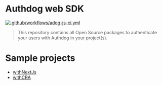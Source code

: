 # Authdog web SDK

[![.github/workflows/adog-js-ci.yml](https://github.com/authdog/web-oss/actions/workflows/adog-js-ci.yml/badge.svg)](https://github.com/authdog/web-oss/actions/workflows/adog-js-ci.yml)

> This repository contains all Open Source packages to authenticate your users with Authdog in your project(s).

# Sample projects

- [withNextJs](playground/nextjs)
- [withCRA](playground/cra)

